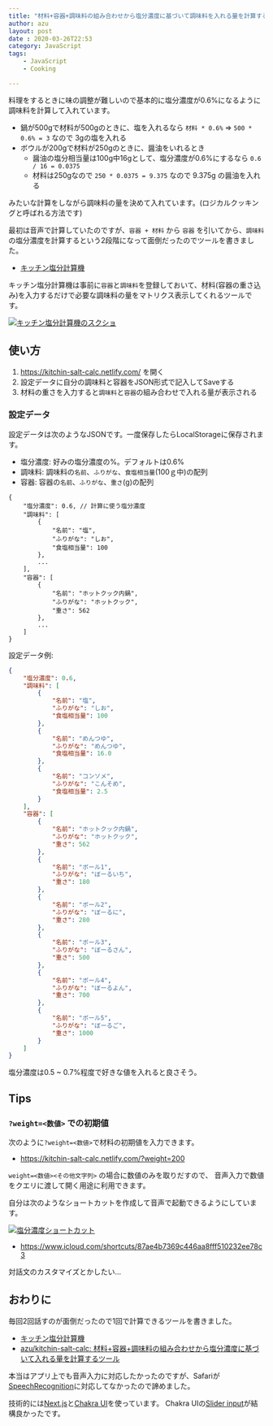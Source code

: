 ```yaml
---
title: "材料+容器+調味料の組み合わせから塩分濃度に基づいて調味料を入れる量を計算するツール"
author: azu
layout: post
date : 2020-03-26T22:53
category: JavaScript
tags:
    - JavaScript
    - Cooking

---
```


料理をするときに味の調整が難しいので基本的に塩分濃度が0.6%になるように調味料を計算して入れています。

- 鍋が500gで材料が500gのときに、塩を入れるなら `材料 * 0.6%` => `500 * 0.6% = 3` なので 3gの塩を入れる
- ボウルが200gで材料が250gのときに、醤油をいれるとき
    - 醤油の塩分相当量は100g中16gとして、塩分濃度が0.6%にするなら `0.6 / 16 = 0.0375`
    - 材料は250gなので `250 * 0.0375 = 9.375` なので 9.375g の醤油を入れる

みたいな計算をしながら調味料の量を決めて入れています。(ロジカルクッキングと呼ばれる方法です)

最初は音声で計算していたのですが、`容器 + 材料` から `容器` を引いてから、`調味料`の塩分濃度を計算するという2段階になって面倒だったのでツールを書きました。

- [キッチン塩分計算機](https://kitchin-salt-calc.netlify.com/)

キッチン塩分計算機は事前に`容器`と`調味料`を登録しておいて、材料(容器の重さ込み)を入力するだけで必要な調味料の量をマトリクス表示してくれるツールです。

[![キッチン塩分計算機のスクショ](https://efcl.info/wp-content/uploads/2020/03/26-1585231429.png)](https://kitchin-salt-calc.netlify.com/)

## 使い方

1. <https://kitchin-salt-calc.netlify.com/> を開く
2. 設定データに自分の調味料と容器をJSON形式で記入してSaveする
3. 材料の重さを入力すると`調味料`と`容器`の組み合わせで入れる量が表示される

### 設定データ

設定データは次のようなJSONです。一度保存したらLocalStorageに保存されます。

- 塩分濃度: 好みの塩分濃度の%。デフォルトは0.6%
- 調味料: 調味料の`名前`、`ふりがな`、`食塩相当量`(100ｇ中)の配列
- 容器: 容器の`名前`、`ふりがな`、`重さ`(g)の配列

```json5
{
    "塩分濃度": 0.6, // 計算に使う塩分濃度
    "調味料": [
        {
            "名前": "塩",
            "ふりがな": "しお",
            "食塩相当量": 100
        },
        ...
    ],
    "容器": [
        {
            "名前": "ホットクック内鍋",
            "ふりがな": "ホットクック",
            "重さ": 562
        },
        ...
    ]
}
```


設定データ例:

```json
{
    "塩分濃度": 0.6,
    "調味料": [
        {
            "名前": "塩",
            "ふりがな": "しお",
            "食塩相当量": 100
        },
        {
            "名前": "めんつゆ",
            "ふりがな": "めんつゆ",
            "食塩相当量": 16.0
        },
        {
            "名前": "コンソメ",
            "ふりがな": "こんそめ",
            "食塩相当量": 2.5
        }
    ],
    "容器": [
        {
            "名前": "ホットクック内鍋",
            "ふりがな": "ホットクック",
            "重さ": 562
        },
        {
            "名前": "ボール1",
            "ふりがな": "ぼーるいち",
            "重さ": 180
        },
        {
            "名前": "ボール2",
            "ふりがな": "ぼーるに",
            "重さ": 280
        },
        {
            "名前": "ボール3",
            "ふりがな": "ぼーるさん",
            "重さ": 500
        },
        {
            "名前": "ボール4",
            "ふりがな": "ぼーるよん",
            "重さ": 700
        },
        {
            "名前": "ボール5",
            "ふりがな": "ぼーるご",
            "重さ": 1000
        }
    ]
}
```

塩分濃度は0.5 ~ 0.7%程度で好きな値を入れると良さそう。

## Tips

### `?weight=<数値>` での初期値

次のように`?weight=<数値>`で材料の初期値を入力できます。

- https://kitchin-salt-calc.netlify.com/?weight=200

`weight=<数値><その他文字列>` の場合に数値のみを取りだすので、
音声入力で数値をクエリに渡して開く用途に利用できます。

自分は次のようなショートカットを作成して音声で起動できるようにしています。

[![塩分濃度ショートカット](https://efcl.info/wp-content/uploads/2020/03/26-1585232187.png)](https://www.icloud.com/shortcuts/87ae4b7369c446aa8fff510232ee78c3)

- <https://www.icloud.com/shortcuts/87ae4b7369c446aa8fff510232ee78c3>

対話文のカスタマイズとかしたい…

## おわりに

毎回2回話すのが面倒だったので1回で計算できるツールを書きました。

- [キッチン塩分計算機](https://kitchin-salt-calc.netlify.com/)
- [azu/kitchin-salt-calc: 材料+容器+調味料の組み合わせから塩分濃度に基づいて入れる量を計算するツール](https://github.com/azu/kitchin-salt-calc)

本当はアプリ上でも音声入力に対応したかったのですが、Safariが[SpeechRecognition](https://developer.mozilla.org/en-US/docs/Web/API/SpeechRecognition)に対応してなかったので諦めました。

技術的には[Next.js](https://nextjs.org/)と[Chakra UI](https://github.com/chakra-ui/chakra-ui)を使っています。
Chakra UIの[Slider input](https://chakra-ui.com/numberinput#combining-it-with-a-slider)が結構良かったです。
